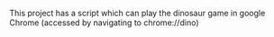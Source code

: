 This project has a script which can play the dinosaur game in google Chrome (accessed by navigating to chrome://dino)
